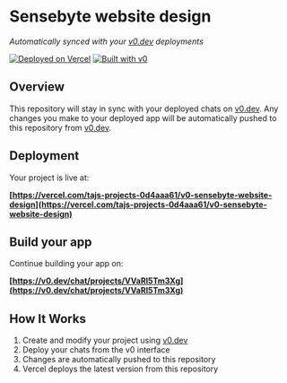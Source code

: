 # Sensebyte website design

*Automatically synced with your [v0.dev](https://v0.dev) deployments*

[![Deployed on Vercel](https://img.shields.io/badge/Deployed%20on-Vercel-black?style=for-the-badge&logo=vercel)](https://vercel.com/tajs-projects-0d4aaa61/v0-sensebyte-website-design)
[![Built with v0](https://img.shields.io/badge/Built%20with-v0.dev-black?style=for-the-badge)](https://v0.dev/chat/projects/VVaRl5Tm3Xg)

## Overview

This repository will stay in sync with your deployed chats on [v0.dev](https://v0.dev).
Any changes you make to your deployed app will be automatically pushed to this repository from [v0.dev](https://v0.dev).

## Deployment

Your project is live at:

**[https://vercel.com/tajs-projects-0d4aaa61/v0-sensebyte-website-design](https://vercel.com/tajs-projects-0d4aaa61/v0-sensebyte-website-design)**

## Build your app

Continue building your app on:

**[https://v0.dev/chat/projects/VVaRl5Tm3Xg](https://v0.dev/chat/projects/VVaRl5Tm3Xg)**

## How It Works

1. Create and modify your project using [v0.dev](https://v0.dev)
2. Deploy your chats from the v0 interface
3. Changes are automatically pushed to this repository
4. Vercel deploys the latest version from this repository
